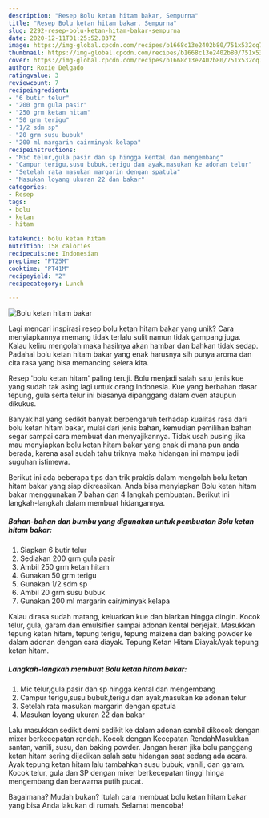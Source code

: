 ```yaml
---
description: "Resep Bolu ketan hitam bakar, Sempurna"
title: "Resep Bolu ketan hitam bakar, Sempurna"
slug: 2292-resep-bolu-ketan-hitam-bakar-sempurna
date: 2020-12-11T01:25:52.837Z
image: https://img-global.cpcdn.com/recipes/b1668c13e2402b80/751x532cq70/bolu-ketan-hitam-bakar-foto-resep-utama.jpg
thumbnail: https://img-global.cpcdn.com/recipes/b1668c13e2402b80/751x532cq70/bolu-ketan-hitam-bakar-foto-resep-utama.jpg
cover: https://img-global.cpcdn.com/recipes/b1668c13e2402b80/751x532cq70/bolu-ketan-hitam-bakar-foto-resep-utama.jpg
author: Roxie Delgado
ratingvalue: 3
reviewcount: 7
recipeingredient:
- "6 butir telur"
- "200 grm gula pasir"
- "250 grm ketan hitam"
- "50 grm terigu"
- "1/2 sdm sp"
- "20 grm susu bubuk"
- "200 ml margarin cairminyak kelapa"
recipeinstructions:
- "Mic telur,gula pasir dan sp hingga kental dan mengembang"
- "Campur terigu,susu bubuk,terigu dan ayak,masukan ke adonan telur"
- "Setelah rata masukan margarin dengan spatula"
- "Masukan loyang ukuran 22 dan bakar"
categories:
- Resep
tags:
- bolu
- ketan
- hitam

katakunci: bolu ketan hitam 
nutrition: 158 calories
recipecuisine: Indonesian
preptime: "PT25M"
cooktime: "PT41M"
recipeyield: "2"
recipecategory: Lunch

---
```



![Bolu ketan hitam bakar](https://img-global.cpcdn.com/recipes/b1668c13e2402b80/751x532cq70/bolu-ketan-hitam-bakar-foto-resep-utama.jpg)

Lagi mencari inspirasi resep bolu ketan hitam bakar yang unik? Cara menyiapkannya memang tidak terlalu sulit namun tidak gampang juga. Kalau keliru mengolah maka hasilnya akan hambar dan bahkan tidak sedap. Padahal bolu ketan hitam bakar yang enak harusnya sih punya aroma dan cita rasa yang bisa memancing selera kita.

Resep &#39;bolu ketan hitam&#39; paling teruji. Bolu menjadi salah satu jenis kue yang sudah tak asing lagi untuk orang Indonesia. Kue yang berbahan dasar tepung, gula serta telur ini biasanya dipanggang dalam oven ataupun dikukus.

Banyak hal yang sedikit banyak berpengaruh terhadap kualitas rasa dari bolu ketan hitam bakar, mulai dari jenis bahan, kemudian pemilihan bahan segar sampai cara membuat dan menyajikannya. Tidak usah pusing jika mau menyiapkan bolu ketan hitam bakar yang enak di mana pun anda berada, karena asal sudah tahu triknya maka hidangan ini mampu jadi suguhan istimewa.


Berikut ini ada beberapa tips dan trik praktis dalam mengolah bolu ketan hitam bakar yang siap dikreasikan. Anda bisa menyiapkan Bolu ketan hitam bakar menggunakan 7 bahan dan 4 langkah pembuatan. Berikut ini langkah-langkah dalam membuat hidangannya.

<!--inarticleads1-->

##### Bahan-bahan dan bumbu yang digunakan untuk pembuatan Bolu ketan hitam bakar:

1. Siapkan 6 butir telur
1. Sediakan 200 grm gula pasir
1. Ambil 250 grm ketan hitam
1. Gunakan 50 grm terigu
1. Gunakan 1/2 sdm sp
1. Ambil 20 grm susu bubuk
1. Gunakan 200 ml margarin cair/minyak kelapa


Kalau dirasa sudah matang, keluarkan kue dan biarkan hingga dingin. Kocok telur, gula, garam dan emulsifier sampai adonan kental berjejak. Masukkan tepung ketan hitam, tepung terigu, tepung maizena dan baking powder ke dalam adonan dengan cara diayak. Tepung Ketan Hitam DiayakAyak tepung ketan hitam. 

<!--inarticleads2-->

##### Langkah-langkah membuat Bolu ketan hitam bakar:

1. Mic telur,gula pasir dan sp hingga kental dan mengembang
1. Campur terigu,susu bubuk,terigu dan ayak,masukan ke adonan telur
1. Setelah rata masukan margarin dengan spatula
1. Masukan loyang ukuran 22 dan bakar


Lalu masukkan sedikit demi sedikit ke dalam adonan sambil dikocok dengan mixer berkecepatan rendah. Kocok dengan Kecepatan RendahMasukkan santan, vanili, susu, dan baking powder. Jangan heran jika bolu panggang ketan hitam sering dijadikan salah satu hidangan saat sedang ada acara. Ayak tepung ketan hitam lalu tambahkan susu bubuk, vanili, dan garam. Kocok telur, gula dan SP dengan mixer berkecepatan tinggi hinga mengembang dan berwarna putih pucat. 

Bagaimana? Mudah bukan? Itulah cara membuat bolu ketan hitam bakar yang bisa Anda lakukan di rumah. Selamat mencoba!
